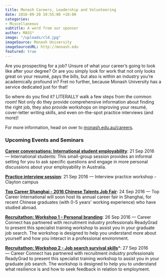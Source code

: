 ```yaml
---
title: Monash Careers, Leadership and Volunteering
date: 2016-09-20 19:55:00 +10:00
categories:
- Miscellaneous
subtitle: A word from our sponsor
author: MASS³
image: "/uploads/cld.jpg"
imageSource: Monash University
imageSourceURL: http://monash.edu
featured: true
---
```


Are you prospecting for a job? Unsure of what your career’s going to look like after your degree? Or are you simply look for work that not only looks great on your resumé, pays the bills, but also is within an industry you’re academically profound in? Fret no further, because Monash University has a service dedicated just for that!

So where do you find it? LITERALLY walk a few steps from the common room! Not only do they provide comprehensive information about finding the right job, they also provide workshops on improving your resumé, cover-letter writing skills, and even on-the-spot practice interviews (and more)!

For more information, head on over to [monash.edu.au/careers](monash.edu.au/careers).

### Upcoming Events and Seminars


**[Career conversations: International student employability](https://careergateway.monash.edu.au/ViewEvent.chpx?id=3097480)**: 21 Sep 2016 — International students: This small-group session provides an informal setting for you to ask specific questions and engage in more personal discussions about your employability in Australia.


**[Practice interview session](https://careergateway.monash.edu.au/ViewEvent.chpx?id=3103943)**: 21 Sep 2016 — Interview practice workshop - Clayton campus

**[Top Career Shanghai - 2016 Chinese Talents Job Fair](https://careergateway.monash.edu.au/ViewEvent.chpx?id=3106559)**:
24 Sep 2016 — Top Career International will soon host its annual career fair in Shanghai, for recent Chinese graduates (with 0-5 years' working experience) who have studied abroad.


**[Recruitathon: Workshop 1 - Personal branding](https://careergateway.monash.edu.au/ViewEvent.chpx?id=3105272)**: 26 Sep 2016 — Career Connect has partnered with recruitment industry professionals ReadyGrad to present this specialist training workshop to assist you in your graduate job search. The workshop is designed to help you understand more about yourself and how you interact in a professional environment.

**[Recruitathon: Workshop 2 - Job search survival skills](https://careergateway.monash.edu.au/ViewEvent.chpx?id=3105286)***: 27 Sep 2016 — Career Connect has partnered with recruitment industry professionals ReadyGrad to present this specialist training workshop to assist you in your graduate job search. The workshop is designed to help you to understand what resilience is and how to seek feedback in relation to employment.